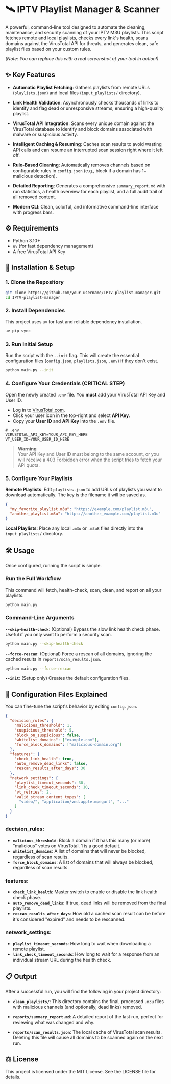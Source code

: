 # 🛰️ IPTV Playlist Manager & Scanner

A powerful, command-line tool designed to automate the cleaning, maintenance, and security scanning of your IPTV M3U playlists. This script fetches remote and local playlists, checks every link's health, scans domains against the VirusTotal API for threats, and generates clean, safe playlist files based on your custom rules.

*(Note: You can replace this with a real screenshot of your tool in action!)*

## ✨ Key Features

- **Automatic Playlist Fetching**: Gathers playlists from remote URLs (`playlists.json`) and local files (`input_playlists/` directory).

- **Link Health Validation**: Asynchronously checks thousands of links to identify and flag dead or unresponsive streams, ensuring a high-quality playlist.

- **VirusTotal API Integration**: Scans every unique domain against the VirusTotal database to identify and block domains associated with malware or suspicious activity.

- **Intelligent Caching & Resuming**: Caches scan results to avoid wasting API calls and can resume an interrupted scan session right where it left off.

- **Rule-Based Cleaning**: Automatically removes channels based on configurable rules in `config.json` (e.g., block if a domain has 1+ malicious detection).

- **Detailed Reporting**: Generates a comprehensive `summary_report.md` with run statistics, a health overview for each playlist, and a full audit trail of all removed content.

- **Modern CLI**: Clean, colorful, and informative command-line interface with progress bars.

## ⚙️ Requirements

- Python 3.10+
- `uv` (for fast dependency management)
- A free VirusTotal API Key

## 🚀 Installation & Setup

### 1. Clone the Repository

```bash
git clone https://github.com/your-username/IPTV-playlist-manager.git
cd IPTV-playlist-manager
```

### 2. Install Dependencies

This project uses `uv` for fast and reliable dependency installation.

```bash
uv pip sync
```

### 3. Run Initial Setup

Run the script with the `--init` flag. This will create the essential configuration files (`config.json`, `playlists.json`, `.env`) if they don't exist.

```bash
python main.py --init
```

### 4. Configure Your Credentials (CRITICAL STEP)

Open the newly created `.env` file. You **must** add your VirusTotal API Key and User ID.

- Log in to [VirusTotal.com](https://www.virustotal.com/).
- Click your user icon in the top-right and select **API Key**.
- Copy your **User ID** and **API Key** into the `.env` file.

```dotenv
# .env
VIRUSTOTAL_API_KEY=YOUR_API_KEY_HERE
VT_USER_ID=YOUR_USER_ID_HERE
```

> **Warning**  
> Your API Key and User ID must belong to the same account, or you will receive a 403 Forbidden error when the script tries to fetch your API quota.

### 5. Configure Your Playlists

**Remote Playlists**: Edit `playlists.json` to add URLs of playlists you want to download automatically. The key is the filename it will be saved as.

```json
{
  "my_favorite_playlist.m3u": "https://example.com/playlist.m3u",
  "another_playlist.m3u": "https://another_example.com/playlist.m3u"
}
```

**Local Playlists**: Place any local `.m3u` or `.m3u8` files directly into the `input_playlists/` directory.

## 🛠️ Usage

Once configured, running the script is simple.

### Run the Full Workflow

This command will fetch, health-check, scan, clean, and report on all your playlists.

```bash
python main.py
```

### Command-Line Arguments

**`--skip-health-check`**: (Optional) Bypass the slow link health check phase. Useful if you only want to perform a security scan.

```bash
python main.py --skip-health-check
```

**`--force-rescan`**: (Optional) Force a rescan of all domains, ignoring the cached results in `reports/scan_results.json`.

```bash
python main.py --force-rescan
```

**`--init`**: (Setup only) Creates the default configuration files.

## 📄 Configuration Files Explained

You can fine-tune the script's behavior by editing `config.json`.

```json
{
  "decision_rules": {
    "malicious_threshold": 1,
    "suspicious_threshold": 5,
    "block_on_suspicious": false,
    "whitelist_domains": ["example.com"],
    "force_block_domains": ["malicious-domain.org"]
  },
  "features": {
    "check_link_health": true,
    "auto_remove_dead_links": false,
    "rescan_results_after_days": 30
  },
  "network_settings": {
    "playlist_timeout_seconds": 30,
    "link_check_timeout_seconds": 10,
    "vt_retries": 2,
    "valid_stream_content_types": [
      "video/", "application/vnd.apple.mpegurl", "..."
    ]
  }
}
```

### decision_rules:

- **`malicious_threshold`**: Block a domain if it has this many (or more) "malicious" votes on VirusTotal. 1 is a good default.
- **`whitelist_domains`**: A list of domains that will never be blocked, regardless of scan results.
- **`force_block_domains`**: A list of domains that will always be blocked, regardless of scan results.

### features:

- **`check_link_health`**: Master switch to enable or disable the link health check phase.
- **`auto_remove_dead_links`**: If true, dead links will be removed from the final playlists.
- **`rescan_results_after_days`**: How old a cached scan result can be before it's considered "expired" and needs to be rescanned.

### network_settings:

- **`playlist_timeout_seconds`**: How long to wait when downloading a remote playlist.
- **`link_check_timeout_seconds`**: How long to wait for a response from an individual stream URL during the health check.

## 📋 Output

After a successful run, you will find the following in your project directory:

- **`clean_playlists/`**: This directory contains the final, processed `.m3u` files with malicious channels (and optionally, dead links) removed.

- **`reports/summary_report.md`**: A detailed report of the last run, perfect for reviewing what was changed and why.

- **`reports/scan_results.json`**: The local cache of VirusTotal scan results. Deleting this file will cause all domains to be scanned again on the next run.

## ⚖️ License

This project is licensed under the MIT License. See the LICENSE file for details.